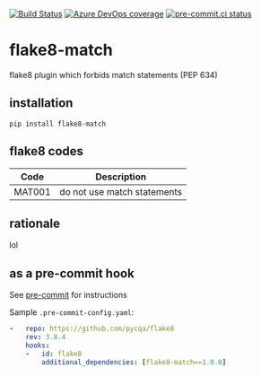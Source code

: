 [![Build Status](https://dev.azure.com/asottile/asottile/_apis/build/status/asottile.flake8-match?branchName=master)](https://dev.azure.com/asottile/asottile/_build/latest?definitionId=69&branchName=master)
[![Azure DevOps coverage](https://img.shields.io/azure-devops/coverage/asottile/asottile/69/master.svg)](https://dev.azure.com/asottile/asottile/_build/latest?definitionId=69&branchName=master)
[![pre-commit.ci status](https://results.pre-commit.ci/badge/github/asottile/flake8-match/master.svg)](https://results.pre-commit.ci/latest/github/asottile/flake8-match/master)

flake8-match
============

flake8 plugin which forbids match statements (PEP 634)

## installation

`pip install flake8-match`

## flake8 codes

| Code   | Description                 |
|--------|-----------------------------|
| MAT001 | do not use match statements |

## rationale

lol

## as a pre-commit hook

See [pre-commit](https://github.com/pre-commit/pre-commit) for instructions

Sample `.pre-commit-config.yaml`:

```yaml
-   repo: https://github.com/pycqa/flake8
    rev: 3.8.4
    hooks:
    -   id: flake8
        additional_dependencies: [flake8-match==1.0.0]
```
